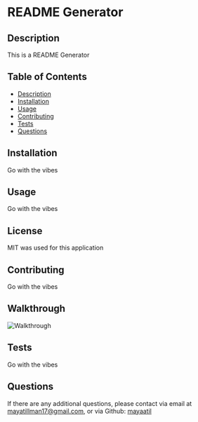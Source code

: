 # README Generator
## Description
This is a README Generator

## Table of Contents
- [Description](#description)
- [Installation](#installation)
- [Usage](#usage)
- [Contributing](#contributing)
- [Tests](#tests)
- [Questions](#questions)
## Installation
Go with the vibes

## Usage
Go with the vibes

## License
MIT was used for this application

## Contributing
Go with the vibes

## Walkthrough
![Walkthrough](https://drive.google.com/file/d/1xFmhicy7b4Bs-Fs4NgpMZikVigi244s-/view)

## Tests
Go with the vibes

## Questions
If there are any additional questions, please contact via email at mayatillman17@gmail.com, or via Github:
[mayaatil](https://github.com/mayaatil)
